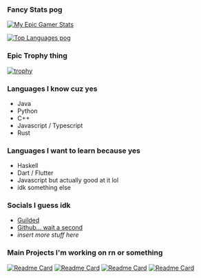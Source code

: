 ### Fancy Stats pog
<!-- Github Stats -->
[![My Epic Gamer Stats](https://github-readme-stats.vercel.app/api?username=MASTRIO&theme=shades-of-purple&count_private=true&show_icons=true&include_all_commits=true)](https://github.com/anuraghazra/github-readme-stats)

<!-- My Top Languages -->
[![Top Languages pog](https://github-readme-stats.vercel.app/api/top-langs/?username=MASTRIO&theme=shades-of-purple&langs_count=80&layout=compact)](https://github.com/anuraghazra/github-readme-stats)

### Epic Trophy thing
<!-- Ebic Trophies -->
[![trophy](https://github-profile-trophy.vercel.app/?username=MASTRIO&theme=onedark)](https://github.com/MASTRIO/github-profile-trophy)

### Languages I know cuz yes
- Java
- Python
- C++
- Javascript / Typescript
- Rust

### Languages I want to learn because yes
- Haskell
- Dart / Flutter
- Javascript but actually good at it lol
- idk something else

### Socials I guess idk
- [Guilded](https://www.guilded.gg/u/MASTRIO)
- [Github... wait a second](https://github.com/MASTRIO)
- *insert more stuff here*

### Main Projects I'm working on rn or something
[![Readme Card](https://github-readme-stats.vercel.app/api/pin/?username=Dyphae&repo=Dyphae)](https://github.com/Dyphae/Dyphae)
[![Readme Card](https://github-readme-stats.vercel.app/api/pin/?username=MASTRIO&repo=Scuffled)](https://github.com/MASTRIO/Scuffled)
[![Readme Card](https://github-readme-stats.vercel.app/api/pin/?username=MASTRIO&repo=Haunt)](https://github.com/MASTRIO/Haunt)
[![Readme Card](https://github-readme-stats.vercel.app/api/pin/?username=MASTRIO&repo=Universal-Swarm)](https://github.com/MASTRIO/Universal-Swarm)
